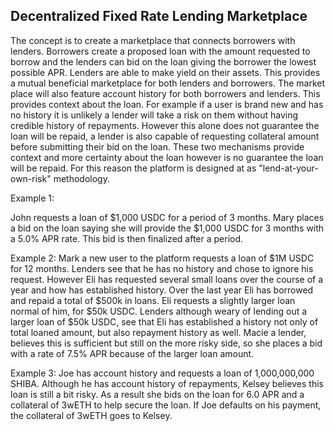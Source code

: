 ## Decentralized Fixed Rate Lending Marketplace

The concept is to create a marketplace that connects borrowers with lenders. Borrowers create a proposed loan with the amount requested to borrow and the lenders can bid on the loan giving the borrower the lowest possible APR. Lenders are able to make yield on their assets. This provides a mutual beneficial marketplace for both lenders and borrowers. The market place will also feature account history for both borrowers and lenders. This provides context about the loan. For example if a user is brand new and has no history it is unlikely a lender will take a risk on them without having credible history of repayments. However this alone does not guarantee the loan will be repaid, a lender is also capable of requesting collateral amount before submitting their bid on the loan. These two mechanisms provide context and more certainty about the loan however is no guarantee the loan will be repaid. For this reason the platform is designed at as "lend-at-your-own-risk" methodology. 


Example 1: 

John requests a loan of $1,000 USDC for a period of 3 months. Mary places a bid on the loan saying she will provide the $1,000 USDC for 3 months with a 5.0% APR rate. This bid is then finalized after a period. 


Example 2: 
Mark a new user to the platform requests a loan of $1M USDC for 12 months. Lenders see that he has no history and chose to ignore his request. However Eli has requested several small loans over the course of a year and how has established history. Over the last year Eli has borrowed and repaid a total of $500k in loans. Eli requests a slightly larger loan normal of him, for $50k USDC. Lenders although weary of lending out a larger loan of $50k USDC, see that Eli has established a history not only of total loaned amount, but also repayment history as well. Macie a lender, believes this is sufficient but still on the more risky side, so she places a bid with a rate of 7.5% APR because of the larger loan amount.  

Example 3: 
Joe has account history and requests a loan of 1,000,000,000 SHIBA. Although he has account history of repayments, Kelsey believes this loan is still a bit risky. As a result she bids on the loan for 6.0 APR and a collateral of 3wETH to help secure the loan. If Joe defaults on his payment, the collateral of 3wETH goes to Kelsey. 
